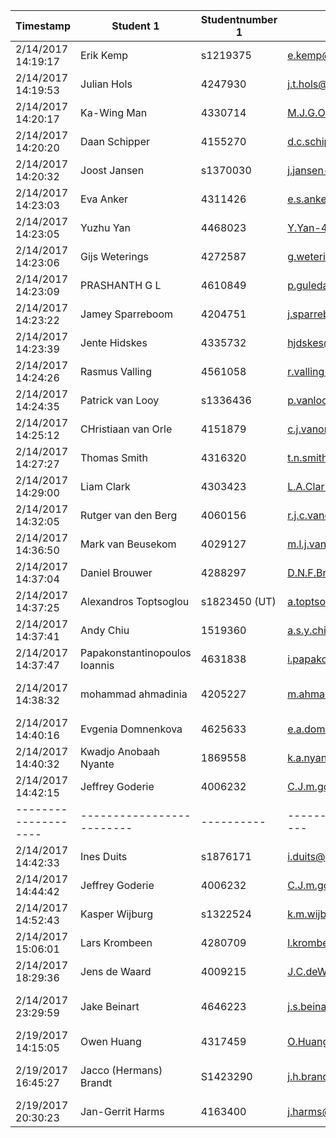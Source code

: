 | Timestamp          | Student 1                     | Studentnumber 1 | Emailaddress student 1                     | Student 2          | Studentnumber 2 | Student 3              | Studentnumber 3 | Preferences         |    | Actual              |   |   |   |   |   |   |   |   |   |   |   |   |   |   |   |
|--------------------|-------------------------------|-----------------|--------------------------------------------|--------------------|-----------------|------------------------|-----------------|---------------------|----|---------------------|---|---|---|---|---|---|---|---|---|---|---|---|---|---|---|
| 2/14/2017 14:19:17 | Erik Kemp                     | s1219375        | e.kemp@student.utwente.nl                  | Joeri Kock         | s1440195        | Æde Symen Hoekstra     | s1479679        | Reverse engineering | 1  | Reverse engineering |   |   |   |   |   |   |   |   |   |   |   |   |   |   |   |
| 2/14/2017 14:19:53 | Julian Hols                   | 4247930         | j.t.hols@student.tudelft.nl                | Ricky Sewsingh     | 4230981         |                        |                 | Reverse engineering | 2  | Reverse engineering |   |   |   |   |   |   |   |   |   |   |   |   |   |   |   |
| 2/14/2017 14:20:17 | Ka-Wing Man                   | 4330714         | M.J.G.Olsthoorn@student.tudelft.nl         | Mitchell Olsthoorn | 4294882         |                        |                 | Reverse engineering | 3  | Reverse engineering |   |   |   |   |   |   |   |   |   |   |   |   |   |   |   |
| 2/14/2017 14:20:20 | Daan Schipper                 | 4155270         | d.c.schipper@student.tudelft.nl            | Ruben Starmans     | 4141792         |                        |                 | Reverse engineering | 4  | Reverse engineering |   |   |   |   |   |   |   |   |   |   |   |   |   |   |   |
| 2/14/2017 14:20:32 | Joost Jansen                  | s1370030        | j.jansen-3@student.utwente.nl              | Janina Roppelt     | s1194526        | Ramon Houtsma          | s1245228        | Reverse engineering | 5  | Reverse engineering |   |   |   |   |   |   |   |   |   |   |   |   |   |   |   |
| 2/14/2017 14:23:03 | Eva Anker                     | 4311426         | e.s.anker@student.tudelft.nl               | Harm Griffioen     | 4303598         | Mark Pasterkamp        | 4281500         | Reverse engineering | 6  | Reverse engineering |   |   |   |   |   |   |   |   |   |   |   |   |   |   |   |
| 2/14/2017 14:23:05 | Yuzhu Yan                     | 4468023         | Y.Yan-4@student.tudelft.nl                 |                    |                 |                        |                 | Reverse engineering | 7  | Reverse engineering |   |   |   |   |   |   |   |   |   |   |   |   |   |   |   |
| 2/14/2017 14:23:06 | Gijs Weterings                | 4272587         | g.weterings@student.tudelft.nl             | Chris Langhout     | 4281705         |                        |                 | Testing             | 1  | Testing             |   |   |   |   |   |   |   |   |   |   |   |   |   |   |   |
| 2/14/2017 14:23:09 | PRASHANTH G L                 | 4610849         | p.guledallakshamana@student.tudelft.nl     | ARITRA SARKAR      | 4597982         | @vivek_subramanian  | 4601211  | Reverse engineering | 8  | Reverse engineering |   |   |   |   |   |   |   |   |   |   |   |   |   |   |   |
| 2/14/2017 14:23:22 | Jamey Sparreboom              | 4204751         | j.sparreboom@student.tudelft.nl            | Marnix de Graaf    | 4172949         | Julian Faber           | 4189736         | Reverse engineering | 9  | Reverse engineering |   |   |   |   |   |   |   |   |   |   |   |   |   |   |   |
| 2/14/2017 14:23:39 | Jente Hidskes                 | 4335732         | hjdskes@gmail.com                          | Sander Bosma       | 4512324         |                        |                 | No preference       | 2  | Testing             |   |   |   |   |   |   |   |   |   |   |   |   |   |   |   |
| 2/14/2017 14:24:26 | Rasmus Valling                | 4561058         | r.valling-1@student.tudelft.nl             | Michal Loin        | 4587324         | Jeroen Vrijenhoef      | 1307037         | Reverse engineering | 10 | Reverse engineering |   |   |   |   |   |   |   |   |   |   |   |   |   |   |   |
| 2/14/2017 14:24:35 | Patrick van Looy              | s1336436        | p.vanlooy@student.utwente.nl               | Rob van Emous      | s1470647        |                        |                 | Reverse engineering | 11 | Reverse engineering |   |   |   |   |   |   |   |   |   |   |   |   |   |   |   |
| 2/14/2017 14:25:12 | CHristiaan van Orle           | 4151879         | c.j.vanorle@student.tudelft.nl             | RIck Proost        | 4173619         | Wim Spaargaren         | 4178068         | Reverse engineering | 12 | Reverse engineering |   |   |   |   |   |   |   |   |   |   |   |   |   |   |   |
| 2/14/2017 14:27:27 | Thomas Smith                  | 4316320         | t.n.smith@student.tudelft.nl               | Chak Shun          | 4302567         | Tim van der Lippe      | 4289439         | Testing             | 3  | Testing             |   |   |   |   |   |   |   |   |   |   |   |   |   |   |   |
| 2/14/2017 14:29:00 | Liam Clark                    | 4303423         | L.A.Clark@student.tudelft.nl               | Jean de Leeuw      | 4251849         |                        |                 | Reverse engineering | 13 | Reverse engineering |   |   |   |   |   |   |   |   |   |   |   |   |   |   |   |
| 2/14/2017 14:32:05 | Rutger van den Berg           | 4060156         | r.j.c.vandenberg@student.tudelft.nl        | Robert Luijendijk  | 4161467         |                        |                 | Reverse engineering | 14 | Reverse engineering |   |   |   |   |   |   |   |   |   |   |   |   |   |   |   |
| 2/14/2017 14:36:50 | Mark van Beusekom             | 4029127         | m.l.j.vanbeusekom@student.tudelft.nl       | Wendo Sabée        | 4023978         | Richard Luijckx        | 4324765         | Reverse engineering | 15 | Reverse engineering |   |   |   |   |   |   |   |   |   |   |   |   |   |   |   |
| 2/14/2017 14:37:04 | Daniel Brouwer                | 4288297         | D.N.F.Brouwer@student.tudelft.nl           | Nourdin            | 4276825         |                        |                 | Reverse engineering | 16 | Reverse engineering |   |   |   |   |   |   |   |   |   |   |   |   |   |   |   |
| 2/14/2017 14:37:25 | Alexandros Toptsoglou         | s1823450 (UT)   | a.toptsoglou@student.utwente.nl            | Elia Geretto       | s1869426 (UT)   | Giacomo Iadarola       | s1879480 (UT)   | Reverse engineering | 17 | Reverse engineering |   |   |   |   |   |   |   |   |   |   |   |   |   |   |   |
| 2/14/2017 14:37:41 | Andy Chiu                     | 1519360         | a.s.y.chiu@student.tudelft.nl              | Ben Hup            | 1150065         |                        |                 | Reverse engineering | 18 | Reverse engineering |   |   |   |   |   |   |   |   |   |   |   |   |   |   |   |
| 2/14/2017 14:37:47 | Papakonstantinopoulos Ioannis | 4631838         | i.papakonstantinopoulos@student.tudelft.nl | Gatou Maria        | 4631811         | Touloumis Konstantinos | 4620666         | Reverse engineering | 4  | Testing             |   |   |   |   |   |   |   |   |   |   |   |   |   |   |   |
| 2/14/2017 14:38:32 | mohammad ahmadinia            | 4205227         | m.ahmadinia@student.tudelft.nl             | Pouya Omid khoda   | 4625323         | Ingmar Wever           | 4161041         | Testing             | 5  | Testing             |   |   |   |   |   |   |   |   |   |   |   |   |   |   |   |
| 2/14/2017 14:40:16 | Evgenia Domnenkova            | 4625633         | e.a.domnenkova@student.tudelft.nl          | Azqa Nadeem        | 4542606         | Andre Santos           | 4643313         | Reverse engineering | 6  | Testing             |   |   |   |   |   |   |   |   |   |   |   |   |   |   |   |
| 2/14/2017 14:40:32 | Kwadjo Anobaah Nyante         | 1869558         | k.a.nyante@student.utwente.nl              | Liza Everon        | 1779818         | Tugce Arican           | 1862863         | Reverse engineering | 7  | Testing             |   |   |   |   |   |   |   |   |   |   |   |   |   |   |   |
| 2/14/2017 14:42:15 | Jeffrey Goderie         | 4006232  | C.J.m.goderie@student.tudelft.nl | David Bergvelt      | 4642457  |                      |          | Reverse engineering | 8  | Testing |
|--------------------|-------------------------|----------|----------------------------------|---------------------|----------|----------------------|----------|---------------------|----|---------|
| 2/14/2017 14:42:33 | Ines Duits              | s1876171 | i.duits@student.utwente.nl       | Côme du Crest       | s1874659 | Rashid Zamani        | s1869590 | Reverse engineering | 9  | Testing |
| 2/14/2017 14:44:42 | Jeffrey Goderie         | 4006232  | C.J.m.goderie@student.tudelft.nl | David Bergvelt      | 4642457  | Tom Peeters          | 4176510  | No preference       | 10 | Testing |
| 2/14/2017 14:52:43 | Kasper Wijburg          | s1322524 | k.m.wijburg@student.utwente.nl   | Arshad Ali          | s1869485 |                      |          | Reverse engineering | 11 | Testing |
| 2/14/2017 15:06:01 | Lars Krombeen           | 4280709  | l.krombeen@student.tudelft.nl    | Jos Winter          | 4290356  | Remco de Vos         | 4313283  | Reverse engineering | 12 | Testing |
| 2/14/2017 18:29:36 | Jens de Waard           | 4009215  | J.C.deWaard@student.tudelft.nl   | Bart Heemskerk      | 4143469  |                      |          | Testing             | 13 | Testing |
| 2/14/2017 23:29:59 | Jake Beinart            | 4646223  | j.s.beinart@student.tudelft.nl   | Ade Setyawan Sajim  | 4608232  | Pim van den Bogaerdt | 4215516  | No preference       | 14 | Testing |
| 2/19/2017 14:15:05 | Owen Huang              | 4317459  | O.Huang@student.tudelft.nl       | Kin Lok Chow        | 4509447  |                      |          | No preference       | 15 | Testing |
| 2/19/2017 16:45:27 | Jacco (Hermans)  Brandt | S1423290 | j.h.brandt@student.utwente.nl    | Wouter van der Zwan | 4019806  | Gerard van Alphen    | 4303512  | Reverse engineering | 16 | Testing |
| 2/19/2017 20:30:23 | Jan-Gerrit Harms        | 4163400  | j.harms@student.tudelft.nl       | Jeffrey Steen       | s1193074 | Priyanka radja |          | No preference       | 17 | Testing |
